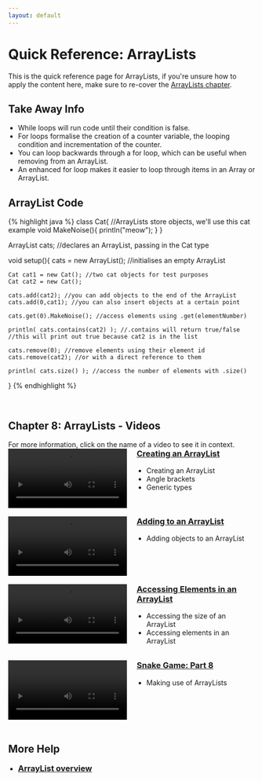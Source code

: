 ```yaml
---
layout: default
---
```


<style>
        .vid-container {
            display: flex;
            align-items: flex-start;
        }

        .vid-video {
            flex: 1;
        }

        .vid-content {
            flex: 1;
            margin-left: 20px;
        }

        h3 {
            margin-top: 0;
        }

        ul {
            padding-left: 20px;
        }
    </style>
<h1>Quick Reference: ArrayLists</h1>

This is the quick reference page for ArrayLists, if you're unsure how to apply the content here, make sure to re-cover the <a href="../Lessons/arraylists">ArrayLists chapter</a>.

<h2>Take Away Info</h2>
<ul>
<li>While loops will run code until their condition is false.</li>
<li>For loops formalise the creation of a counter variable, the looping condition and incrementation of the counter.</li>
<li>You can loop backwards through a for loop, which can be useful when removing from an ArrayList.</li>
<li>An enhanced for loop makes it easier to loop through items in an Array or ArrayList.</li>
</ul>


<h2>ArrayList Code</h2>
{% highlight java %}
class Cat{ //ArrayLists store objects, we'll use this cat example
    void MakeNoise(){
        println("meow");
    }
}

ArrayList<Cat> cats; //declares an ArrayList, passing in the Cat type

void setup(){
    cats = new ArrayList<Cat>(); //initialises an empty ArrayList

    Cat cat1 = new Cat(); //two cat objects for test purposes
    Cat cat2 = new Cat();

    cats.add(cat2); //you can add objects to the end of the ArrayList
    cats.add(0,cat1); //you can also insert objects at a certain point

    cats.get(0).MakeNoise(); //access elements using .get(elementNumber)
    
    println( cats.contains(cat2) ); //.contains will return true/false
    //this will print out true because cat2 is in the list

    cats.remove(0); //remove elements using their element id
    cats.remove(cat2); //or with a direct reference to them
    
    println( cats.size() ); //access the number of elements with .size()
}
{% endhighlight %}


<br>
<h2>Chapter 8: ArrayLists - Videos</h2>
For more information, click on the name of a video to see it in context.
<br>
<div class="vid-container">
	<div class="vid-video">
		<video width="100%" controls>
			<source src="{{ site.baseurl }}Videos/CreatingAnArrayList.mp4" type="video/mp4">
			Your browser does not support the video tag.
		</video>
	</div>
	<div class="vid-content">
		<h3><a href="{{ site.baseurl }}Lessons/arraylists">Creating an ArrayList</a></h3>
		<ul>
            <li>Creating an ArrayList</li>
            <li>Angle brackets</li>
            <li>Generic types</li>
		</ul>
	</div>
</div>
<br>
<div class="vid-container">
	<div class="vid-video">
		<video width="100%" controls>
			<source src="{{ site.baseurl }}Videos/AddingToAnArrayList.mp4" type="video/mp4">
			Your browser does not support the video tag.
		</video>
	</div>
	<div class="vid-content">
		<h3><a href="{{ site.baseurl }}Lessons/arraylists#adding_to_an_arraylist">Adding to an ArrayList</a></h3>
		<ul>
            <li>Adding objects to an ArrayList</li>
		</ul>
	</div>
</div>
<br>
<div class="vid-container">
	<div class="vid-video">
		<video width="100%" controls>
			<source src="{{ site.baseurl }}Videos/AccessingElementsInAnArrayList.mp4" type="video/mp4">
			Your browser does not support the video tag.
		</video>
	</div>
	<div class="vid-content">
		<h3><a href="{{ site.baseurl }}Lessons/arraylists#accessing_elements_in_an_arraylist">Accessing Elements in an ArrayList</a></h3>
		<ul>
            <li>Accessing the size of an ArrayList</li>
            <li>Accessing elements in an ArrayList</li>
		</ul>
	</div>
</div>
<br>
<div class="vid-container">
	<div class="vid-video">
		<video width="100%" controls>
			<source src="{{ site.baseurl }}Videos/SnakePart8.mp4" type="video/mp4">
			Your browser does not support the video tag.
		</video>
	</div>
	<div class="vid-content">
		<h3><a href="{{ site.baseurl }}Lessons/arraylists#snake_video">Snake Game: Part 8</a></h3>
		<ul>
            <li>Making use of ArrayLists</li>
		</ul>
	</div>
</div>
<br>


<h2>More Help</h2>
<ul>
    <li><h3><a href="https://www.youtube.com/watch?v=HnSJZ4qTcwY" target="_blank">ArrayList overview</a></h3></li>
</ul>
<br>